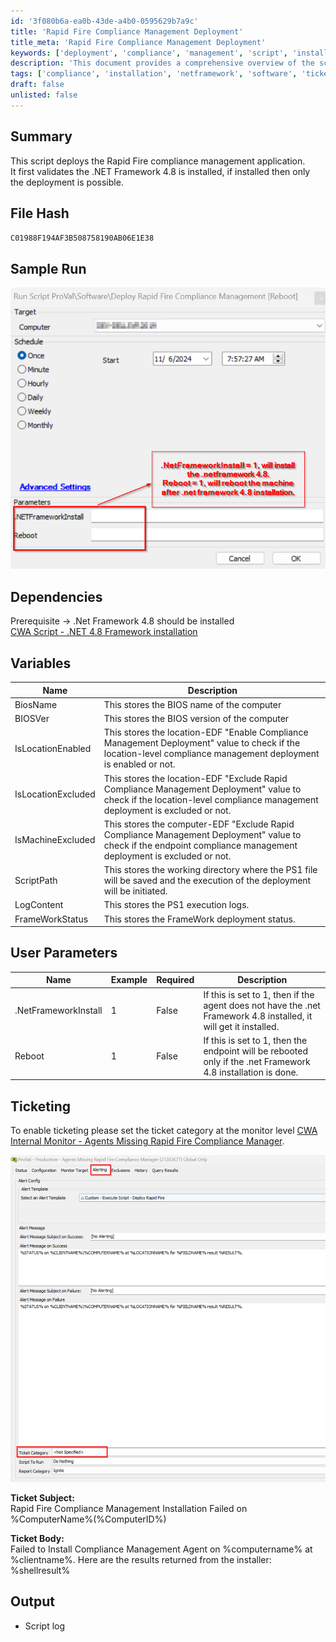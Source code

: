 ```yaml
---
id: '3f080b6a-ea0b-43de-a4b0-0595629b7a9c'
title: 'Rapid Fire Compliance Management Deployment'
title_meta: 'Rapid Fire Compliance Management Deployment'
keywords: ['deployment', 'compliance', 'management', 'script', 'installation', 'netframework', 'ticketing']
description: 'This document provides a comprehensive overview of the script used to deploy the Rapid Fire compliance management application, including prerequisites, variables, user parameters, and ticketing integration.'
tags: ['compliance', 'installation', 'netframework', 'software', 'ticketing']
draft: false
unlisted: false
---
```

## Summary

This script deploys the Rapid Fire compliance management application.  
It first validates the .NET Framework 4.8 is installed, if installed then only the deployment is possible.

## File Hash

`C01988F194AF3B508758190AB06E1E38`

## Sample Run

![Sample Run](../../../static/img/Deploy-Rapid-Fire-Compliance-Management/image_1.png)

## Dependencies

Prerequisite -> .Net Framework 4.8 should be installed  
[CWA Script - .NET 4.8 Framework installation](https://proval.itglue.com/DOC-5078775-17531201)

## Variables

| Name                | Description                                                                                                                                                                                                 |
|---------------------|-------------------------------------------------------------------------------------------------------------------------------------------------------------------------------------------------------------|
| BiosName            | This stores the BIOS name of the computer                                                                                                                                                                   |
| BIOSVer             | This stores the BIOS version of the computer                                                                                                                                                                |
| IsLocationEnabled    | This stores the location-EDF "Enable Compliance Management Deployment" value to check if the location-level compliance management deployment is enabled or not.                                          |
| IsLocationExcluded   | This stores the location-EDF "Exclude Rapid Compliance Management Deployment" value to check if the location-level compliance management deployment is excluded or not.                                    |
| IsMachineExcluded    | This stores the computer-EDF "Exclude Rapid Compliance Management Deployment" value to check if the endpoint compliance management deployment is excluded or not.                                          |
| ScriptPath          | This stores the working directory where the PS1 file will be saved and the execution of the deployment will be initiated.                                                                                 |
| LogContent          | This stores the PS1 execution logs.                                                                                                                                                                        |
| FrameWorkStatus     | This stores the FrameWork deployment status.                                                                                                                                                                |

## User Parameters

| Name                   | Example | Required | Description                                                                                                                                                           |
|------------------------|---------|----------|-----------------------------------------------------------------------------------------------------------------------------------------------------------------------|
| .NetFrameworkInstall    | 1       | False    | If this is set to 1, then if the agent does not have the .net Framework 4.8 installed, it will get it installed.                                                     |
| Reboot                 | 1       | False    | If this is set to 1, then the endpoint will be rebooted only if the .net Framework 4.8 installation is done.                                                        |

## Ticketing

To enable ticketing please set the ticket category at the monitor level [CWA Internal Monitor - Agents Missing Rapid Fire Compliance Manager](https://proval.itglue.com/DOC-5078775-17069435).  

![Ticketing](../../../static/img/Deploy-Rapid-Fire-Compliance-Management/image_2.png)

**Ticket Subject:**  
Rapid Fire Compliance Management Installation Failed on %ComputerName%(%ComputerID%)  

**Ticket Body:**  
Failed to Install Compliance Management Agent on %computername% at %clientname%. Here are the results returned from the installer: %shellresult%  

## Output

- Script log











